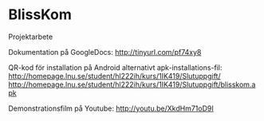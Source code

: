 BlissKom
========

Projektarbete

Dokumentation på GoogleDocs: 
http://tinyurl.com/pf74xy8

QR-kod för installation på Android alternativt apk-installations-fil:
http://homepage.lnu.se/student/hl222ih/kurs/1IK419/Slutuppgift/
http://homepage.lnu.se/student/hl222ih/kurs/1IK419/Slutuppgift/blisskom.apk

Demonstrationsfilm på Youtube:
http://youtu.be/XkdHm71oD9I
